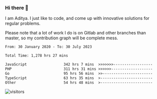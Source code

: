 ### Hi there 👋

I am Aditya. I just like to code, and come up with innovative solutions for regular problems.

Please note that a lot of work I do is on Gitlab and other branches than master, so my contribution graph will be complete mess.

<!--START_SECTION:waka-->

```txt
From: 30 January 2020 - To: 30 July 2023

Total Time: 1,278 hrs 27 mins

JavaScript                 342 hrs 7 mins  >>>>>>>------------------   26.76 %
PHP                        311 hrs 31 mins >>>>>>-------------------   24.37 %
Go                         95 hrs 56 mins  >>-----------------------   07.50 %
TypeScript                 63 hrs 35 mins  >------------------------   04.97 %
Other                      54 hrs 48 mins  >------------------------   04.29 %
```

<!--END_SECTION:waka-->

![visitors](https://visitor-badge.glitch.me/badge?page_id=BrainBuzzer.visitor-badge&left_color=green&right_color=red)
